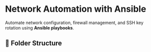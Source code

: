 # Network Automation with Ansible

Automate network configuration, firewall management, and SSH key rotation using **Ansible playbooks**.

## 📂 Folder Structure
